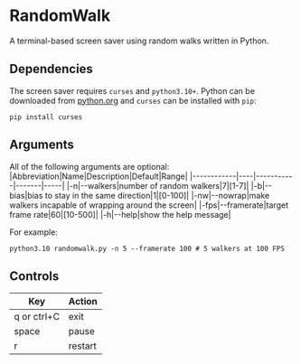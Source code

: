 # RandomWalk
A terminal-based screen saver using random walks written in Python.

## Dependencies
The screen saver requires `curses` and `python3.10+`. Python can be downloaded from [python.org](https://www.python.org/downloads/) and `curses` can be installed with `pip`:
```
pip install curses
```

## Arguments
All of the following arguments are optional:
|Abbreviation|Name|Description|Default|Range|
|------------|----|-----------|-------|-----|
|-n|--walkers|number of random walkers|7|[1-7]|
|-b|--bias|bias to stay in the same direction|1|[0-100]|
|-nw|--nowrap|make walkers incapable of wrapping around the screen|
|-fps|--framerate|target frame rate|60|[10-500]|
|-h|--help|show the help message|

For example:
```
python3.10 randomwalk.py -n 5 --framerate 100 # 5 walkers at 100 FPS
```

## Controls
|Key|Action|
|---|------|
|q or ctrl+C|exit|
|space|pause|
|r|restart|
